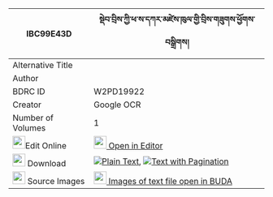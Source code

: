 |IBC99E43D|སྡེབ་བྲིས་ཀྱི་ཕ་ས་དཀར་མཛེས་ཁུལ་གྱི་བྲིས་གཟུགས་ཕྱོགས་བསྒྲིགས། 
| --- | --- 
|Alternative Title |
|Author | 
|BDRC ID | W2PD19922
|Creator | Google OCR
|Number of Volumes| 1
|<img width="25" src="https://img.icons8.com/color/25/000000/edit-property.png">Edit Online| [<img width="25" src="https://avatars.githubusercontent.com/u/45091458?s=200&v=4"> Open in Editor](http://editor.openpecha.org/IBC99E43D)
|<img width="25" src="https://img.icons8.com/fluent/48/000000/download-2.png"/>  Download | [![](https://img.icons8.com/color/20/000000/txt.png)Plain Text](https://github.com/Openpecha/IBC99E43D/releases/download/v1/deb_dri_kyi_pa_sakar_dze_khul__plain_IBC99E43D.zip), [![](https://img.icons8.com/color/20/000000/txt.png)Text with Pagination](https://github.com/Openpecha/IBC99E43D/releases/download/v1/deb_dri_kyi_pa_sakar_dze_khul__pages_IBC99E43D.zip)
|<img width="25" src="https://img.icons8.com/plasticine/100/000000/pictures-folder.png"/>  Source Images | [<img width="25" src="https://library.bdrc.io/icons/BUDA-small.svg"> Images of text file open in BUDA](https://library.bdrc.io/show/bdr:W2PD19922)